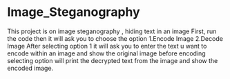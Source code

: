 # Image_Steganography
This project is on image steganography , hiding text in an image
First, run the code then it will ask you to choose the option 
     1.Encode Image
     2.Decode Image
After selecting option 1 it will ask you to enter the text u want to encode within an image and show the original image before encoding
 selecting option will print the decrypted text from the image and show the encoded image.

